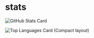 # stats
![GitHub Stats Card](https://github-readme-stats.vercel.app/api?username=i0z0m&show_icons=true&count_private=true)

![Top Languages Card (Compact layout)](https://github-readme-stats.vercel.app/api/top-langs/?username=i0z0m&layout=compact)
